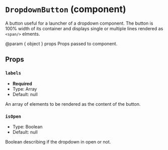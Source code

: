 `DropdownButton` (component)
============================

A button useful for a launcher of a dropdown component. The button is 100% width of its container and displays
single or multiple lines rendered as `<span/>` elments.

@param { object } props Props passed to component.


Props
-----

### `labels`

- **Required**
- Type: Array
- Default: null

An array of elements to be rendered as the content of the button.

### `isOpen`

- Type: Boolean
- Default: null

Boolean describing if the dropdown in open or not.


